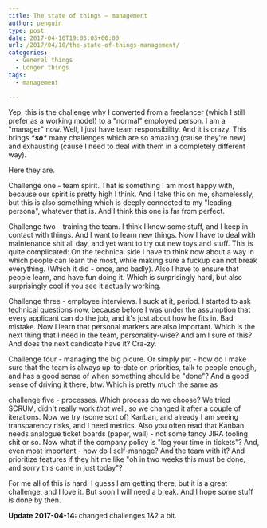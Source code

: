 ```yaml
---
title: The state of things – management
author: penguin
type: post
date: 2017-04-10T19:03:03+00:00
url: /2017/04/10/the-state-of-things-management/
categories:
  - General things
  - Longer things
tags:
  - management

---
```

Yep, this is the challenge why I converted from a freelancer (which I still prefer as a working model) to a "normal" employed person. I am a "manager" now. Well, I just have team responsibility. And it is crazy. This brings _**\*so\***_ many challenges which are so amazing (cause they're new) and exhausting (cause I need to deal with them in a completely different way).

Here they are.

Challenge one - team spirit. That is something I am most happy with, because our spirit is pretty high I think. And I take this on me, shamelessly, but this is also something which is deeply connected to my "leading persona", whatever that is. And I think this one is far from perfect.

Challenge two - training the team. I think I know some stuff, and I keep in contact with things. And I want to learn new things. Now I have to deal with maintenance shit all day, and yet want to try out new toys and stuff. This is quite complicated: On the technical side I have to think now about a way in which people can learn the most, while making sure a fuckup can not break everything. (Which it did - once, and badly). Also I have to ensure that people learn, and have fun doing it. Which is surprisingly hard, but also surprisingly cool if you see it actually working.

Challenge three - employee interviews. I suck at it, period. I started to ask technical questions now, because before I was under the assumption that every applicant can do the job, and it's just about how he fits in. Bad mistake. Now I learn that personal markers are also important. Which is the next thing that I need in the team, personality-wise? And am I sure of this? And does the next candidate have it? Cra-zy.

Challenge four - managing the big picure. Or simply put - how do I make sure that the team is always up-to-date on priorities, talk to people enough, and has a good sense of when something should be "done"? And a good sense of driving it there, btw. Which is pretty much the same as

challenge five - processes. Which process do we choose? We tried SCRUM, didn't really work _that_ well, so we changed it after a couple of iterations. Now we try (some sort of) Kanban, and already I am seeing transparency risks, and I need metrics. Also you often read that Kanban needs analogue ticket boards (paper, wall) - not some fancy JIRA tooling shit or so. Now what if the company policy is "log your time in tickets"? And, even most important - how do I self-manage? And the team with it? And prioritize features if they hit me like "oh in two weeks this must be done, and sorry this came in just today"?

For me all of this is hard. I guess I am getting there, but it is a great challenge, and I love it. But soon I will need a break. And I hope some stuff is done by then.

**Update 2017-04-14:** changed challenges 1&2 a bit.